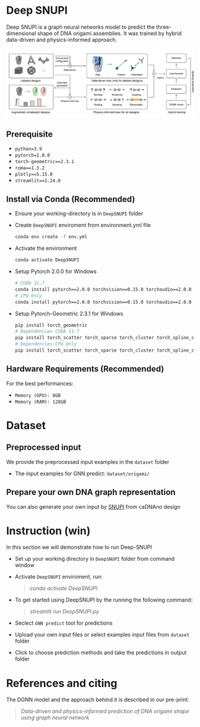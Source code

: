 # Deep SNUPI
Deep SNUPI is a graph neural networks model to predict the three-dimensional shape of DNA origami assemblies. It was trained by hybrid data-driven and physics-informed approach.

![cover](cover.png)

## Prerequisite
- `python=3.9`
- `pytorch=2.0.0`
- `torch-geometric==2.3.1`
- `roma==1.3.2`
- `plotly==5.15.0`
- `streamlit==1.24.0` 

## Install via Conda (Recommended)
- Ensure your working-directory is in `DeepSNUPI` folder
- Create `DeepSNUPI` enviroment from environment.yml file
  ```bash
  conda env create -f env.yml
  ```
- Activate the environment
  ```bash
  conda activate DeepSNUPI
  ```

- Setup Pytorch 2.0.0 for Windows
  ```bash
  # CUDA 11.7
  conda install pytorch==2.0.0 torchvision==0.15.0 torchaudio==2.0.0 pytorch-cuda=11.7 -c pytorch -c nvidia
  # CPU Only
  conda install pytorch==2.0.0 torchvision==0.15.0 torchaudio==2.0.0 cpuonly -c pytorch
  ```

- Setup Pytorch-Geometric 2.3.1 for Windows
  ```bash
  pip install torch_geometric 
  # Dependencies CUDA 11.7
  pip install torch_scatter torch_sparse torch_cluster torch_spline_conv -f https://data.pyg.org/whl/torch-2.0.0+cu117.html
  # Dependencies CPU Only
  pip install torch_scatter torch_sparse torch_cluster torch_spline_conv -f https://data.pyg.org/whl/torch-2.0.0+cpu.html
  ```
## Hardware Requirements (Recommended)
For the best performances:
- ```Memory (GPU): 8GB```
- ```Memory (RAM): 128GB```


# Dataset
## Preprocessed input
We provide the preprocessed input examples in the `dataset` folder
  - The input examples for GNN predict: `dataset/origami/`

## Prepare your own DNA graph representation
You can also generate your own input by [SNUPI](https://github.com/SSDL-SNU/SNUPI/tree/master) from caDNAno design

# Instruction (win)
In this section we will demonstrate how to run Deep-SNUPI
  - Set up your working directory in `DeepSNUPI` folder from command window 
  - Activate `DeepSNUPI` enviroment, run:
    > *conda activate DeepSNUPI* <br/>

  - To get started using DeepSNUPI by the running the following command:
    > *streamlit run DeepSNUPI.py* <br/>
    
  - Seclect `GNN predict` tool for predictions
  - Upload your own input files or select examples input files from `dataset` folder
  - Click to choose prediction methods and take the predictions in output folder

# References and citing
The DGNN model and the approach behind it is described in our pre-print:
  > *Data-driven and physics-informed prediction of DNA origami shape using graph neural network* <br/>


